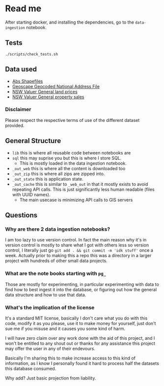 # Read me

After starting docker, and installing the dependencies, go to the `data-ingestion` notebook.

## Tests

```
./scripts/check_tests.sh
```

## Data used

- [Abs Shapefiles][Abs boundaries]
- [Geoscape Geocoded National Address File][gnaf]
- [NSW Valuer General land prices][nswvglv]
- [NSW Valuer General property sales][nswvgps]

[Abs boundaries]: https://www.abs.gov.au/statistics/standards/australian-statistical-geography-standard-asgs-edition-3/jul2021-jun2026/access-and-downloads/digital-boundary-files
[gnaf]: https://data.gov.au/data/dataset/geocoded-national-address-file-g-naf
[nswvglv]: https://www.valuergeneral.nsw.gov.au/land_value_summaries/lv.php
[nswvgps]: https://valuation.property.nsw.gov.au/embed/propertySalesInformation

### Disclaimer

Please respect the respective terms of use of the different dataset provided.

## General Structure

- `lib` this is where all reusable code between notebooks are
- `sql` this may suprise you but this is where I store SQL.
    - This is mostly loaded in the data ingestion notebook.
- `_out_web` this is where all the content is downloaded too
- `_out_zip` this is where all zips are zipped into.
- `_out_state` this is application state.
- `_out_cache` this is similar to `_web_out` in that it
  mostly exists to avoid repeating API calls. This is just
  significantly less human readable (files with UUID names).
  - The main usecase is minimizing API calls to GIS servers

## Questions

### Why are there 2 data ingestion notebooks?
I am too lazy to use version control. In fact the main reason why it's in
version control is mostly to share what I got with others less so version
control, I literally just go `git add . && git commit -m 'idk stuff'` once a
week. Actually prior to making this a repo this was a directory in a larger
project with hundreds of other small data projects.

### What are the note books starting with `pg_`
Those are mostly for experimenting, in particular experimenting with data to
find how to best ingest it into the database, or figuring out how the general
data structure and how to use that data.

### What's the implication of the license
It's a standard MIT license, basically I don't care what you do with this code,
modify it as you please, use it to make money for yourself, just don't sue me
if you misuse and it causes you some kind of harm.

I will have zero claim over any work done with the aid of this project, and
I won't be entitled to any shout out or thanks for any assistance this project
may offer the user in any of their endevours.

Basically I'm sharing this to make increase access to this kind of information,
as I know I personally found it hard to process half the datasets this database
consumed.

Why add? Just basic projection from liability.
